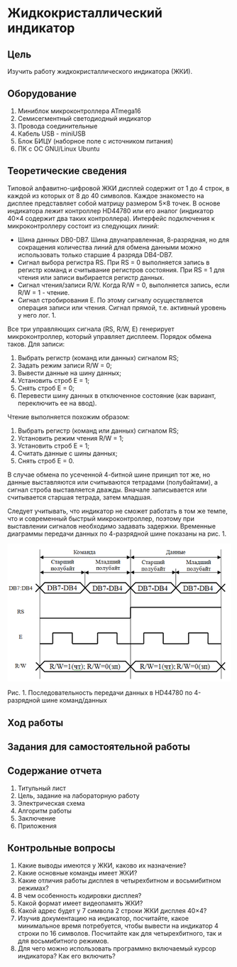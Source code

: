 # Жидкокристаллический индикатор

## Цель

Изучить работу жидкокристаллического индикатора (ЖКИ).

## Оборудование

1. Миниблок микроконтроллера ATmega16
2. Семисегментный светодиодный индикатор
3. Провода соединительные
4. Кабель USB - miniUSB
5. Блок БИЦУ (наборное поле с источником питания)
6. ПК с ОС GNU/Linux Ubuntu

## Теоретические сведения

Типовой алфавитно-цифровой ЖКИ дисплей содержит от 1 до 4 строк, в каждой из которых от 8 до 40 символов. Каждое знакоместо на дисплее представляет собой матрицу размером 5×8 точек. В основе индикатора лежит контроллер HD44780 или его аналог (индикатор 40×4 содержит два таких контроллера). Интерфейс подключения к микроконтроллеру состоит из следующих линий:

 - Шина данных DB0-DB7. Шина двунаправленная, 8-разрядная, но для сокращения количества линий для обмена данными можно использовать только старшие 4 разряда DB4-DB7.
 - Сигнал выбора регистра RS. При RS = 0 выполняется запись в регистр команд и считывание регистров состояния. При RS = 1 для чтения или записи выбирается регистр данных.
 - Сигнал чтения/записи R/W. Когда R/W = 0, выполняется запись, если R/W = 1 - чтение.
 - Сигнал стробирования E. По этому сигналу осуществляется операция записи или чтения. Сигнал прямой, т.е. активный уровень у него лог. 1.

Все три управляющих сигнала (RS, R/W, E) генерирует микроконтроллер, который управляет дисплеем. Порядок обмена таков. Для записи:

1. Выбрать регистр (команд или данных) сигналом RS;
2. Задать режим записи R/W = 0;
3. Вывести данные на шину данных;
4. Установить строб E = 1;
5. Снять строб E = 0;
6. Перевести шину данных в отключенное состояние (как вариант, переключить ее на ввод).

Чтение выполняется похожим образом:
1. Выбрать регистр (команд или данных) сигналом RS;
2. Установить режим чтения R/W = 1;
3. Установить строб E = 1;
4. Считать данные с шины данных;
5. Снять строб E = 0.

В случае обмена по усеченной 4-битной шине принцип тот же, но данные выставляются или считываются тетрадами (полубайтами), а сигнал строба выставляется дважды. Вначале записывается или считывается старшая тетрада, затем младшая.

Следует учитывать, что индикатор не сможет работать в том же темпе, что и современный быстрый микроконтроллер, поэтому при выставлении сигналов необходимо задавать задержки. Временные диаграммы передачи данных по 4-разрядной шине показаны на рис. 1.

![LCD timings](/img/lcd_timings.png)

Рис. 1. Последовательность передачи данных в HD44780 по 4-разрядной шине команд/данных


## Ход работы


## Задания для самостоятельной работы


## Содержание отчета

1. Титульный лист
2. Цель, задание на лабораторную работу
3. Электрическая схема
4. Алгоритм работы
5. Заключение
6. Приложения

## Контрольные вопросы

1. Какие выводы имеются у ЖКИ, каково их назначение?
2. Какие основные команды имеет ЖКИ?
3. Какие отличия работы дисплея в четырехбитном и восьмибитном режимах?
4. В чем особенность кодировки дисплея?
5. Какой формат имеет видеопамять ЖКИ?
6. Какой адрес будет у 7 символа 2 строки ЖКИ дисплея 40×4?
7. Изучив документацию на индикатор, посчитайте, какое минимальное время потребуется, чтобы вывести на индикатор 4 строки по 16 символов. Посчитайте как для четырехбитного, так и для восьмибитного режимов.
8. Для чего можно использовать программно включаемый курсор индикатора? Как его включить?
